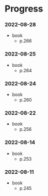 # Progress

### 2022-08-28
- book
  - p.266

### 2022-08-25
- book
    - p.264

### 2022-08-24
- book
    - p.260

### 2022-08-22
- book
    - p.256

### 2022-08-14
- book
    - p.253

### 2022-08-11
- book
	- p.245

